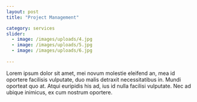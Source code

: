 ```yaml
---
layout: post
title: "Project Management"

category: services
slider:
  - image: /images/uploads/4.jpg
  - image: /images/uploads/5.jpg
  - image: /images/uploads/6.jpg
  
---
```


Lorem ipsum dolor sit amet, mei novum molestie eleifend an, mea id oportere facilisis vulputate, duo malis detraxit necessitatibus in. Mundi oporteat quo at. Atqui euripidis his ad, ius id nulla facilisi vulputate. Nec ad ubique inimicus, ex cum nostrum oportere. 